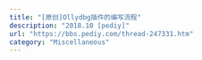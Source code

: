 ```yaml
---
title: "[原创]Ollydbg插件的编写流程"
description: "2018.10 [pediy]"
url: "https://bbs.pediy.com/thread-247331.htm"
category: "Miscellaneous"
---
```


